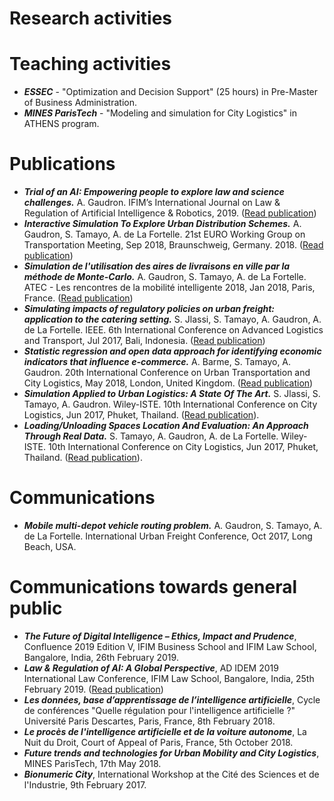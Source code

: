 # Research activities


# Teaching activities

- ***ESSEC*** - "Optimization and Decision Support" (25 hours) in Pre-Master of Business Administration.
- ***MINES ParisTech*** - "Modeling and simulation for City Logistics" in ATHENS program.


# Publications
- ***Trial of an AI: Empowering people to explore law and science challenges.*** A. Gaudron. IFIM’s International Journal on Law & Regulation of Artificial Intelligence & Robotics, 2019. ([Read publication](https://hal.archives-ouvertes.fr/hal-02055595)) 
- ***Interactive Simulation To Explore Urban Distribution Schemes.*** A. Gaudron, S. Tamayo, A. de La Fortelle. 21st EURO Working Group on Transportation Meeting, Sep 2018, Braunschweig, Germany. 2018. ([Read publication](https://doi.org/10.1016/j.trpro.2018.12.168))
-  ***Simulation de l'utilisation des aires de livraisons en ville par la méthode de Monte-Carlo.*** A. Gaudron, S. Tamayo, A. de La Fortelle. ATEC - Les rencontres de la mobilité intelligente 2018, Jan 2018, Paris, France. ([Read publication](https://hal.archives-ouvertes.fr/hal-01980261))
- ***Simulating impacts of regulatory policies on urban freight: application to the catering setting.*** S. Jlassi, S. Tamayo, A. Gaudron, A. de La Fortelle.  IEEE. 6th International Conference on Advanced Logistics and Transport, Jul 2017, Bali, Indonesia. ([Read publication](https://doi.org/10.1109/ICAdLT.2017.8547005))
- ***Statistic regression and open data approach for identifying economic indicators that influence e-commerce.*** A. Barme, S. Tamayo, A. Gaudron.  20th International Conference on Urban Transportation and City Logistics, May 2018, London, United Kingdom. ([Read publication](https://hal.archives-ouvertes.fr/hal-01790991))
- ***Simulation Applied to Urban Logistics: A State Of The Art.*** S. Jlassi, S. Tamayo, A. Gaudron.  Wiley-ISTE. 10th International Conference on City Logistics, Jun 2017, Phuket, Thailand. ([Read publication](https://hal.archives-ouvertes.fr/hal-01541556/)).
- ***Loading/Unloading Spaces Location And Evaluation: An Approach Through Real Data.*** S. Tamayo, A. Gaudron, A. de La Fortelle.  Wiley-ISTE. 10th International Conference on City Logistics, Jun 2017, Phuket, Thailand. ([Read publication](https://hal.archives-ouvertes.fr/hal-01541501/)).

# Communications

- ***Mobile multi-depot vehicle routing problem.*** A. Gaudron, S. Tamayo, A. de La Fortelle. International Urban Freight Conference, Oct 2017, Long Beach, USA.

# Communications towards general public

- ***The Future of Digital Intelligence – Ethics, Impact and Prudence***, Confluence 2019 Edition V, IFIM Business School and IFIM Law School, Bangalore, India, 26th February 2019.
- ***Law & Regulation of AI: A Global Perspective***, AD IDEM 2019 International Law Conference, IFIM Law School, Bangalore, India, 25th February 2019. ([Read publication](https://hal.archives-ouvertes.fr/hal-02055595))
- ***Les données, base d’apprentissage de l’intelligence artificielle***, Cycle de conférences "Quelle régulation pour l'intelligence artificielle ?" Université Paris Descartes, Paris, France, 8th February 2018.
- ***Le procès de l'intelligence artificielle et de la voiture autonome***, La Nuit du Droit, Court of Appeal of Paris, France, 5th October 2018.
- ***Future trends and technologies for Urban Mobility and City Logistics***, MINES ParisTech, 17th May 2018.
- ***Bionumeric City***, International Workshop at the Cité des Sciences et de l'Industrie, 9th February 2017.


